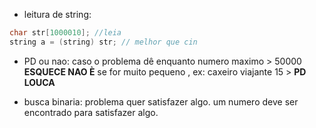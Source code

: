 - leitura de string:
```c++
char str[1000010]; //leia
string a = (string) str; // melhor que cin
```

- PD ou nao:
 caso o problema dê enquanto numero maximo > 50000 **ESQUECE NAO È**
 se for muito pequeno , ex: caxeiro viajante 15 > **PD LOUCA**

- busca binaria:
 problema quer satisfazer algo. um numero deve ser encontrado para satisfazer  algo.